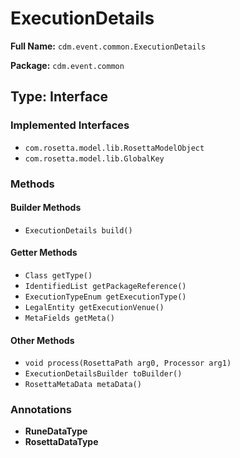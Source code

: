# ExecutionDetails

**Full Name:** `cdm.event.common.ExecutionDetails`

**Package:** `cdm.event.common`

## Type: Interface

### Implemented Interfaces

- `com.rosetta.model.lib.RosettaModelObject`
- `com.rosetta.model.lib.GlobalKey`

### Methods

#### Builder Methods

- `ExecutionDetails build()`

#### Getter Methods

- `Class getType()`
- `IdentifiedList getPackageReference()`
- `ExecutionTypeEnum getExecutionType()`
- `LegalEntity getExecutionVenue()`
- `MetaFields getMeta()`

#### Other Methods

- `void process(RosettaPath arg0, Processor arg1)`
- `ExecutionDetailsBuilder toBuilder()`
- `RosettaMetaData metaData()`

### Annotations

- **RuneDataType**
- **RosettaDataType**

